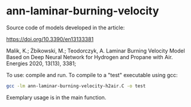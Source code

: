 # ann-laminar-burning-velocity
Source code of models developed in the article:

https://doi.org/10.3390/en13133381

Malik, K.; Żbikowski, M.; Teodorczyk, A. Laminar Burning Velocity Model Based on Deep Neural Network for Hydrogen and Propane with Air. Energies 2020, 13(13), 3381;

To use: compile and run. To compile to a "test" executable using gcc:
```bash
gcc -lm ann-laminar-burning-velocity-h2air.C -o test
```
Exemplary usage is in the main function.

